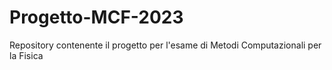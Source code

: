# Progetto-MCF-2023
Repository contenente il progetto per l'esame di Metodi Computazionali per la Fisica
